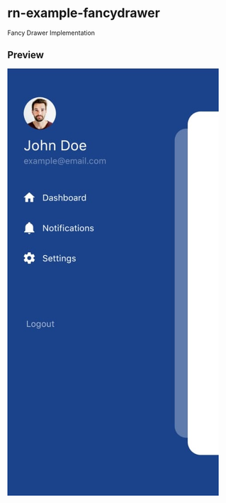 # rn-example-fancydrawer
Fancy Drawer Implementation

## Preview
![image-preview](https://github.com/cdw1p/rn-example-fancydrawer/blob/master/example.jpg)

